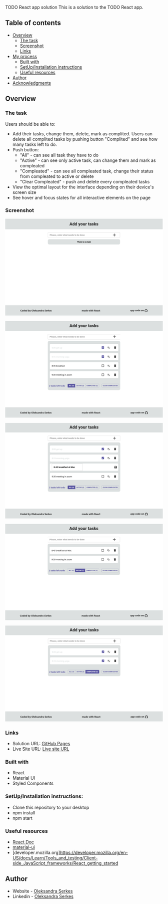 TODO React app solution
This is a solution to the TODO React app.

## Table of contents

- [Overview](#overview)
  - [The task](#the-task)
  - [Screenshot](#screenshot)
  - [Links](#links)
- [My process](#my-process)
  - [Built with](#built-with)
  - [SetUp/Installation instructions](#setUp/installation-instructions)
  - [Useful resources](#useful-resources)
- [Author](#author)
- [Acknowledgments](#acknowledgments)

## Overview

### The task

Users should be able to:

- Add their tasks, change them, delete, mark as complited. Users can delete all complited tasks by pushing button "Complited" and see how many tasks left to do.
- Push button:
  - "All" - can see all task they have to do
  - "Active" - can see only active task, can change them and mark as compleated
  - "Compleated" - can see all compleated task, change their status from compleated to active or delete
  - "Clear Compleated" - push and delete every compleated tasks
- View the optimal layout for the interface depending on their device's screen size
- See hover and focus states for all interactive elements on the page

### Screenshot

![Design desctop preview for the TODO app solution](./public/images/start-page.png)

![Design desctop preview for adding status TODO app solution](./public/images/added-status.png)

![Design desctop preview for changing the task in TODO app solution](./public/images/change-todo.png)

![Design desctop preview for Active tasks page TODO app solution](./public/images/active-todo.png)

![Design desctop preview for Compleated tasks page TODO app solution](./public/images/compleated-todo.png)

### Links

- Solution URL: [GitHub Pages](https://github.com/OlSerkes/todoList-react)
- Live Site URL: [Live site URL](https://olserkes.github.io/todoList-react/)

### Built with

- React
- Material UI
- Styled Components

### SetUp/Installation instructions:

- Clone this repository to your desktop
- npm install
- npm start

### Useful resources

- [React Doc](https://react.dev/)
- [material-ui](https://mui.com/material-ui/getting-started/installation/)
- [developer.mozilla.org]https://developer.mozilla.org/en-US/docs/Learn/Tools_and_testing/Client-side_JavaScript_frameworks/React_getting_started

## Author

- Website - [Oleksandra Serkes](https://github.com/OlSerkes)
- Linkedin - [Oleksandra Serkes](https://www.linkedin.com/in/oleksandra-serkes-65580620a/)
